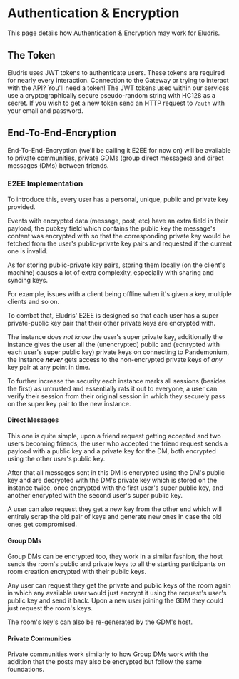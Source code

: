 # Authentication & Encryption
This page details how Authentication & Encryption may work for Eludris.

## The Token

Eludris uses JWT tokens to authenticate users. These tokens are required for nearly every interaction. Connection to the Gateway or trying to interact with the API? You'll need a token!
The JWT tokens used within our services use a cryptographically secure pseudo-random string with HC128 as a secret. 
If you wish to get a new token send an HTTP request to `/auth` with your email and password.

## End-To-End-Encryption

End-To-End-Encryption (we'll be calling it E2EE for now on) will be available to private communities, private GDMs (group direct messages) and direct messages (DMs) between friends.

### E2EE Implementation

To introduce this, every user has a personal, unique, public and private key provided.

Events with encrypted data (message, post, etc) have an extra field in their payload, the pubkey field which contains the public key the message's content was encrypted with so that the corresponding private key would be fetched from the user's public-private key pairs and requested if the current one is invalid.

As for storing public-private key pairs, storing them locally (on the client's machine) causes a lot of extra complexity, especially with sharing and syncing keys.

For example, issues with a client being offline when it's given a key, multiple clients and so on.

To combat that, Eludris' E2EE is designed so that each user has a super private-public key pair that their other private keys are encrypted with.

The instance *does not know* the user's super private key, additionally the instance gives the user all the (unencrypted) public and (ecnrypted with each user's super public key) private keys on connecting to Pandemonium, the instance ***never*** gets access to the non-encrypted private keys of *any* key pair at any point in time.

To further increase the security each instance marks all sessions (besides the first) as untrusted and essentially rats it out to everyone, a user can verify their session from their original session in which they securely pass on the super key pair to the new instance.

#### Direct Messages

This one is quite simple, upon a friend request getting accepted and two users becoming friends, the user who accepted the friend request sends a payload with a public key and a private key for the DM, both encrypted using the other user's public key.

After that all messages sent in this DM is encrypted using the DM's public key and are decrypted with the DM's private key which is stored on the instance twice, once encrypted with the first user's super public key, and another encrypted with the second user's super public key.

A user can also request they get a new key from the other end which will entirely scrap the old pair of keys and generate new ones in case the old ones get compromised.

#### Group DMs

Group DMs can be encrypted too, they work in a similar fashion, the host sends the room's public and private keys to all the starting participants on room creation encrypted with their public keys.

Any user can request they get the private and public keys of the room again in which any available user would just encrypt it using the request's user's public key and send it back. Upon a new user joining the GDM they could just request the room's keys.

The room's key's can also be re-generated by the GDM's host.

#### Private Communities

Private communities work similarly to how Group DMs work with the addition that the posts may also be encrypted but follow the same foundations.
